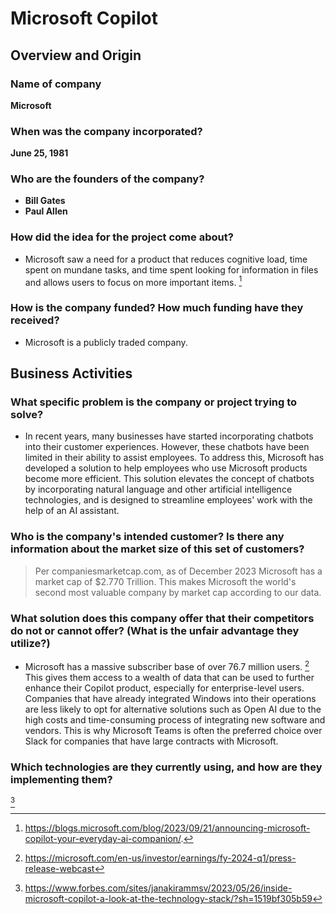 # Microsoft Copilot

## Overview and Origin

### Name of company
  **Microsoft** 

### When was the company incorporated?
  **June 25, 1981**

### Who are the founders of the company?
   -  **Bill Gates** 
   -  **Paul Allen**

### How did the idea for the project come about?
 - Microsoft saw a need for a product that reduces cognitive load, time spent on 
mundane tasks, and time spent looking for information in files and allows users
to focus on more important items. [^1]
 [^1]: https://blogs.microsoft.com/blog/2023/09/21/announcing-microsoft-copilot-your-everyday-ai-companion/. 


### How is the company funded? How much funding have they received?
  - Microsoft is a publicly traded company.

## Business Activities

### What specific problem is the company or project trying to solve?
  - In recent years, many businesses have started incorporating chatbots into their 
customer experiences. However, these chatbots have been limited in their ability 
to assist employees. To address this, Microsoft has developed a solution to help 
employees who use Microsoft products become more efficient. This solution 
elevates the concept of chatbots by incorporating natural language and other 
artificial intelligence technologies, and is designed to streamline employees' 
work with the help of an AI assistant.

### Who is the company's intended customer? Is there any information about the market size of this set of customers?
> Per companiesmarketcap.com, as of December 2023 Microsoft has a market cap of $2.770 Trillion. 
This makes Microsoft the world's second most valuable company by market
cap according to our data.

### What solution does this company offer that their competitors do not or cannot offer? (What is the unfair advantage they utilize?)
  - Microsoft has a massive subscriber base of over 76.7 million users. [^2]  This 
gives them access to a wealth of data that can be used to further enhance their 
Copilot product, especially for enterprise-level users. Companies that have 
already integrated Windows into their operations are less likely to opt for 
alternative solutions such as Open AI due to the high costs and time-consuming 
process of integrating new software and vendors. This is why Microsoft Teams is 
often the preferred choice over Slack for companies that have large contracts 
with Microsoft.
 [^2]: https://microsoft.com/en-us/investor/earnings/fy-2024-q1/press-release-webcast


### Which technologies are they currently using, and how are they implementing them? 
[^3]
[^3]: https://www.forbes.com/sites/janakirammsv/2023/05/26/inside-microsoft-copilot-a-look-at-the-technology-stack/?sh=1519bf305b59

